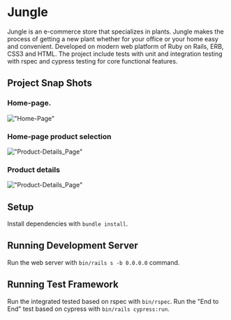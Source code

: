 # Jungle

Jungle is an e-commerce store that specializes in plants. Jungle makes the process of getting a new plant whether for your office or your home easy and convenient. Developed on modern web platform of Ruby on Rails, ERB, CSS3 and HTML. The project include tests with unit and integration testing with rspec and cypress testing for core functional features.

## Project Snap Shots

### Home-page. 
!["Home-Page"](#)

### Home-page product selection
!["Product-Details_Page"](#)

### Product details
!["Product-Details_Page"](#)

## Setup

Install dependencies with `bundle install`.

## Running Development Server

Run the web server with `bin/rails s -b 0.0.0.0` command.

## Running Test Framework

Run the integrated tested based on rspec with `bin/rspec`.
Run the "End to End" test based on cypress with `bin/rails cypress:run`.

